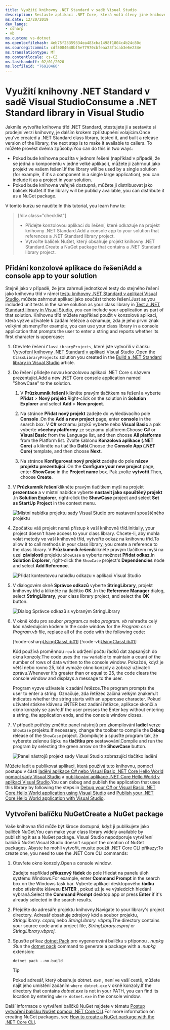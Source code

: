```yaml
---
title: Využití knihovny .NET Standard v sadě Visual Studio
description: Sestavte aplikaci .NET Core, která volá členy jiné knihovny tříd pomocí sady Visual Studio 2019.
ms.date: 12/20/2019
dev_langs:
- csharp
- vb
ms.custom: vs-dotnet
ms.openlocfilehash: 4eb75f23359334ea483cba1498f1804c4b24c80c
ms.sourcegitcommit: cdf5084648bf5e77970cbfeaa23f1cab3e6e234e
ms.translationtype: MT
ms.contentlocale: cs-CZ
ms.lasthandoff: 02/01/2020
ms.locfileid: "76920460"
---
```

# <a name="consume-a-net-standard-library-in-visual-studio"></a><span data-ttu-id="0c3b7-103">Využití knihovny .NET Standard v sadě Visual Studio</span><span class="sxs-lookup"><span data-stu-id="0c3b7-103">Consume a .NET Standard library in Visual Studio</span></span>

<span data-ttu-id="0c3b7-104">Jakmile vytvoříte knihovnu tříd .NET Standard, otestujete ji a sestavíte si prodejní verzi knihovny, je dalším krokem zpřístupnění volajícím.</span><span class="sxs-lookup"><span data-stu-id="0c3b7-104">Once you've created a .NET Standard class library, tested it, and built a release version of the library, the next step is to make it available to callers.</span></span> <span data-ttu-id="0c3b7-105">To můžete provést dvěma způsoby:</span><span class="sxs-lookup"><span data-stu-id="0c3b7-105">You can do this in two ways:</span></span>

- <span data-ttu-id="0c3b7-106">Pokud bude knihovna použita v jednom řešení (například v případě, že se jedná o komponentu v jedné velké aplikaci), můžete ji zahrnout jako projekt ve vašem řešení.</span><span class="sxs-lookup"><span data-stu-id="0c3b7-106">If the library will be used by a single solution (for example, if it's a component in a single large application), you can include it as a project in your solution.</span></span>
- <span data-ttu-id="0c3b7-107">Pokud bude knihovna veřejně dostupná, můžete ji distribuovat jako balíček NuGet.</span><span class="sxs-lookup"><span data-stu-id="0c3b7-107">If the library will be publicly available, you can distribute it as a NuGet package.</span></span>

<span data-ttu-id="0c3b7-108">V tomto kurzu se naučíte:</span><span class="sxs-lookup"><span data-stu-id="0c3b7-108">In this tutorial, you learn how to:</span></span>
> [!div class="checklist"]
>
> - <span data-ttu-id="0c3b7-109">Přidejte konzolovou aplikaci do řešení, které odkazuje na projekt knihovny .NET Standard.</span><span class="sxs-lookup"><span data-stu-id="0c3b7-109">Add a console app to your solution that references a .NET Standard library project.</span></span>
> - <span data-ttu-id="0c3b7-110">Vytvořte balíček NuGet, který obsahuje projekt knihovny .NET Standard.</span><span class="sxs-lookup"><span data-stu-id="0c3b7-110">Create a NuGet package that contains a .NET Standard library project.</span></span>

## <a name="add-a-console-app-to-your-solution"></a><span data-ttu-id="0c3b7-111">Přidání konzolové aplikace do řešení</span><span class="sxs-lookup"><span data-stu-id="0c3b7-111">Add a console app to your solution</span></span>

<span data-ttu-id="0c3b7-112">Stejně jako v případě, že jste zahrnuli jednotkové testy do stejného řešení jako knihovnu tříd v rámci [testu knihovny .NET Standard v aplikaci Visual Studio](testing-library-with-visual-studio.md), můžete zahrnout aplikaci jako součást tohoto řešení.</span><span class="sxs-lookup"><span data-stu-id="0c3b7-112">Just as you included unit tests in the same solution as your class library in [Test a .NET Standard library in Visual Studio](testing-library-with-visual-studio.md), you can include your application as part of that solution.</span></span> <span data-ttu-id="0c3b7-113">Knihovnu tříd můžete například použít v konzolové aplikaci, která vyzve uživatele k zadání řetězce a oznamuje, zda je jeho první znak velkými písmeny:</span><span class="sxs-lookup"><span data-stu-id="0c3b7-113">For example, you can use your class library in a console application that prompts the user to enter a string and reports whether its first character is uppercase:</span></span>

1. <span data-ttu-id="0c3b7-114">Otevřete řešení `ClassLibraryProjects`, které jste vytvořili v článku [Vytvoření knihovny .NET Standard v aplikaci Visual Studio](library-with-visual-studio.md) .</span><span class="sxs-lookup"><span data-stu-id="0c3b7-114">Open the `ClassLibraryProjects` solution you created in the [Build a .NET Standard library in Visual Studio](library-with-visual-studio.md) article.</span></span>

1. <span data-ttu-id="0c3b7-115">Do řešení přidejte novou konzolovou aplikaci .NET Core s názvem prezentující.</span><span class="sxs-lookup"><span data-stu-id="0c3b7-115">Add a new .NET Core console application named "ShowCase" to the solution.</span></span>

   1. <span data-ttu-id="0c3b7-116">V **Průzkumník řešení** klikněte pravým tlačítkem na řešení a vyberte **Přidat** > **Nový projekt**.</span><span class="sxs-lookup"><span data-stu-id="0c3b7-116">Right-click on the solution in **Solution Explorer** and select **Add** > **New project**.</span></span>

   1. <span data-ttu-id="0c3b7-117">Na stránce **Přidat nový projekt** zadejte do vyhledávacího pole **Console** .</span><span class="sxs-lookup"><span data-stu-id="0c3b7-117">On the **Add a new project** page, enter **console** in the search box.</span></span> <span data-ttu-id="0c3b7-118">V **C#** seznamu jazyků vyberte nebo **Visual Basic** a pak vyberte **všechny platformy** ze seznamu platforem.</span><span class="sxs-lookup"><span data-stu-id="0c3b7-118">Choose **C#** or **Visual Basic** from the Language list, and then choose **All platforms** from the Platform list.</span></span> <span data-ttu-id="0c3b7-119">Zvolte šablonu **Konzolová aplikace (.NET Core)** a klikněte na tlačítko **Další**.</span><span class="sxs-lookup"><span data-stu-id="0c3b7-119">Choose the **Console App (.NET Core)** template, and then choose **Next**.</span></span>

   1. <span data-ttu-id="0c3b7-120">Na stránce **Konfigurovat nový projekt** zadejte do pole **název projektu** **prezentující** .</span><span class="sxs-lookup"><span data-stu-id="0c3b7-120">On the **Configure your new project** page, enter **ShowCase** in the **Project name** box.</span></span> <span data-ttu-id="0c3b7-121">Pak zvolte **vytvořit**.</span><span class="sxs-lookup"><span data-stu-id="0c3b7-121">Then, choose **Create**.</span></span>

1. <span data-ttu-id="0c3b7-122">V **Průzkumník řešení**klikněte pravým tlačítkem myši na projekt **prezentace** a v místní nabídce vyberte **nastavit jako spouštěný projekt** .</span><span class="sxs-lookup"><span data-stu-id="0c3b7-122">In **Solution Explorer**, right-click the **ShowCase** project and select **Set as StartUp Project** in the context menu.</span></span>

   ![Místní nabídka projektu sady Visual Studio pro nastavení spouštěného projektu](./media/consuming-library-with-visual-studio/set-startup-project-context-menu.png)

1. <span data-ttu-id="0c3b7-124">Zpočátku váš projekt nemá přístup k vaší knihovně tříd.</span><span class="sxs-lookup"><span data-stu-id="0c3b7-124">Initially, your project doesn't have access to your class library.</span></span> <span data-ttu-id="0c3b7-125">Chcete-li, aby mohla volat metody ve vaší knihovně tříd, vytvořte odkaz na knihovnu tříd.</span><span class="sxs-lookup"><span data-stu-id="0c3b7-125">To allow it to call methods in your class library, you create a reference to the class library.</span></span> <span data-ttu-id="0c3b7-126">V **Průzkumník řešení**klikněte pravým tlačítkem myši na uzel **závislosti** projektu `ShowCase` a vyberte možnost **Přidat odkaz**.</span><span class="sxs-lookup"><span data-stu-id="0c3b7-126">In **Solution Explorer**, right-click the `ShowCase` project's **Dependencies** node and select **Add Reference**.</span></span>

   ![Přidat kontextovou nabídku odkazu v aplikaci Visual Studio](./media/consuming-library-with-visual-studio/add-reference-context-menu.png)

1. <span data-ttu-id="0c3b7-128">V dialogovém okně **Správce odkazů** vyberte **StringLibrary**, projekt knihovny tříd a klikněte na tlačítko **OK** .</span><span class="sxs-lookup"><span data-stu-id="0c3b7-128">In the **Reference Manager** dialog, select **StringLibrary**, your class library project, and select the **OK** button.</span></span>

   ![Dialog Správce odkazů s vybraným StringLibrary](./media/consuming-library-with-visual-studio/manage-project-references.png)

1. <span data-ttu-id="0c3b7-130">V okně kódu pro soubor *program.cs* nebo *program. vb* nahraďte celý kód následujícím kódem:</span><span class="sxs-lookup"><span data-stu-id="0c3b7-130">In the code window for the *Program.cs* or *Program.vb* file, replace all of the code with the following code:</span></span>

   [!code-csharp[UsingClassLib#1](~/samples/snippets/csharp/getting_started/with_visual_studio_2017/showcase.cs)]
   [!code-vb[UsingClassLib#1](~/samples/snippets/core/tutorials/vb-library-with-visual-studio/showcase.vb)]

   <span data-ttu-id="0c3b7-131">Kód používá proměnnou `row` k udržení počtu řádků dat zapsaných do okna konzoly.</span><span class="sxs-lookup"><span data-stu-id="0c3b7-131">The code uses the `row` variable to maintain a count of the number of rows of data written to the console window.</span></span> <span data-ttu-id="0c3b7-132">Pokaždé, když je větší nebo rovno 25, kód vymaže okno konzoly a zobrazí uživateli zprávu.</span><span class="sxs-lookup"><span data-stu-id="0c3b7-132">Whenever it's greater than or equal to 25, the code clears the console window and displays a message to the user.</span></span>

   <span data-ttu-id="0c3b7-133">Program vyzve uživatele k zadání řetězce.</span><span class="sxs-lookup"><span data-stu-id="0c3b7-133">The program prompts the user to enter a string.</span></span> <span data-ttu-id="0c3b7-134">Označuje, zda řetězec začíná velkým znakem.</span><span class="sxs-lookup"><span data-stu-id="0c3b7-134">It indicates whether the string starts with an uppercase character.</span></span> <span data-ttu-id="0c3b7-135">Pokud uživatel stiskne klávesu ENTER bez zadání řetězce, aplikace skončí a okno konzoly se zavře.</span><span class="sxs-lookup"><span data-stu-id="0c3b7-135">If the user presses the Enter key without entering a string, the application ends, and the console window closes.</span></span>

1. <span data-ttu-id="0c3b7-136">V případě potřeby změňte panel nástrojů pro zkompilování **ladicí** verze `ShowCase` projektu.</span><span class="sxs-lookup"><span data-stu-id="0c3b7-136">If necessary, change the toolbar to compile the **Debug** release of the `ShowCase` project.</span></span> <span data-ttu-id="0c3b7-137">Zkompilujte a spusťte program tak, že vyberete zelenou šipku na **tlačítku pro** sestavování.</span><span class="sxs-lookup"><span data-stu-id="0c3b7-137">Compile and run the program by selecting the green arrow on the **ShowCase** button.</span></span>

   ![Panel nástrojů projekt sady Visual Studio zobrazující tlačítko ladění](./media/consuming-library-with-visual-studio/visual-studio-project-toolbar.png)

<span data-ttu-id="0c3b7-139">Můžete ladit a publikovat aplikaci, která používá tuto knihovnu, pomocí postupu v části [ladění aplikace C# nebo Visual Basic .NET Core Hello World pomocí sady Visual Studio](debugging-with-visual-studio.md) a [publikování aplikace .NET Core Hello World v aplikaci Visual Studio](publishing-with-visual-studio.md).</span><span class="sxs-lookup"><span data-stu-id="0c3b7-139">You can debug and publish the application that uses this library by following the steps in [Debug your C# or Visual Basic .NET Core Hello World application using Visual Studio](debugging-with-visual-studio.md) and [Publish your .NET Core Hello World application with Visual Studio](publishing-with-visual-studio.md).</span></span>

## <a name="create-a-nuget-package"></a><span data-ttu-id="0c3b7-140">Vytvoření balíčku NuGet</span><span class="sxs-lookup"><span data-stu-id="0c3b7-140">Create a NuGet package</span></span>

<span data-ttu-id="0c3b7-141">Vaše knihovna tříd může být široce dostupná, když ji publikujete jako balíček NuGet.</span><span class="sxs-lookup"><span data-stu-id="0c3b7-141">You can make your class library widely available by publishing it as a NuGet package.</span></span> <span data-ttu-id="0c3b7-142">Visual Studio nepodporuje vytváření balíčků NuGet.</span><span class="sxs-lookup"><span data-stu-id="0c3b7-142">Visual Studio doesn't support the creation of NuGet packages.</span></span> <span data-ttu-id="0c3b7-143">Abyste ho mohli vytvořit, musíte použít .NET Core CLI příkazy:</span><span class="sxs-lookup"><span data-stu-id="0c3b7-143">To create one, you need to use the .NET Core CLI commands:</span></span>

1. <span data-ttu-id="0c3b7-144">Otevřete okno konzoly.</span><span class="sxs-lookup"><span data-stu-id="0c3b7-144">Open a console window.</span></span>

   <span data-ttu-id="0c3b7-145">Zadejte například **příkazový řádek** do pole Hledat na panelu úloh systému Windows.</span><span class="sxs-lookup"><span data-stu-id="0c3b7-145">For example, enter **Command Prompt** in the search box on the Windows task bar.</span></span> <span data-ttu-id="0c3b7-146">Vyberte aplikaci desktopového **řádku** nebo stiskněte klávesu **ENTER** , pokud už je ve výsledcích hledání vybraná.</span><span class="sxs-lookup"><span data-stu-id="0c3b7-146">Select the **Command Prompt** desktop app or press **Enter** if it's already selected in the search results.</span></span>

1. <span data-ttu-id="0c3b7-147">Přejděte do adresáře projektu knihovny.</span><span class="sxs-lookup"><span data-stu-id="0c3b7-147">Navigate to your library's project directory.</span></span> <span data-ttu-id="0c3b7-148">Adresář obsahuje zdrojový kód a soubor projektu, *StringLibrary. csproj* nebo *StringLibrary. vbproj*.</span><span class="sxs-lookup"><span data-stu-id="0c3b7-148">The directory contains your source code and a project file, *StringLibrary.csproj* or *StringLibrary.vbproj*.</span></span>

1. <span data-ttu-id="0c3b7-149">Spusťte příkaz [dotnet Pack](../tools/dotnet-pack.md) pro vygenerování balíčku s příponou *. nupkg* :</span><span class="sxs-lookup"><span data-stu-id="0c3b7-149">Run the [dotnet pack](../tools/dotnet-pack.md) command to generate a package with a *.nupkg* extension:</span></span>

   ```dotnetcli
   dotnet pack --no-build
   ```

   > [!TIP]
   > <span data-ttu-id="0c3b7-150">Pokud adresář, který obsahuje *dotnet. exe* , není ve vaší cestě, můžete najít jeho umístění zadáním `where dotnet.exe` v okně konzoly.</span><span class="sxs-lookup"><span data-stu-id="0c3b7-150">If the directory that contains *dotnet.exe* is not in your PATH, you can find its location by entering `where dotnet.exe` in the console window.</span></span>

<span data-ttu-id="0c3b7-151">Další informace o vytváření balíčků NuGet najdete v tématu [Postup vytvoření balíčku NuGet pomocí .NET Core CLI](../deploying/creating-nuget-packages.md).</span><span class="sxs-lookup"><span data-stu-id="0c3b7-151">For more information on creating NuGet packages, see [How to create a NuGet package with the .NET Core CLI](../deploying/creating-nuget-packages.md).</span></span>
